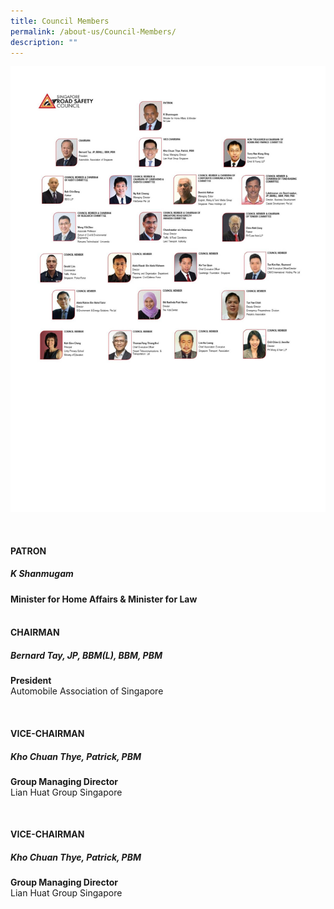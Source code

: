```yaml
---
title: Council Members
permalink: /about-us/Council-Members/
description: ""
---
```

![](/images/Council%20Members.jpg)

<a class="preview" href="images/council/Minister-K-Shanmugam-Potrait_04_.jpg" rel="prettyPhoto" title="K Shanmugam">
									<img src="images/council/Miister-K-Shanmugam-Potrait_04_.jpg" alt="">
								</a>
								<h4 id="patron-sect">PATRON</h4>
								<p><h5><strong>K Shanmugam</strong></h5><strong>Minister for Home Affairs &amp; Minister for Law</strong>

<div class="col-md-3 col-sm-3 col-xs-12 secretariat-files">
								<a class="preview" href="images/council/Bernard-TayJP-BBM-1.jpg" rel="prettyPhoto" title="Bernard Tay,JP, BBM">
									<img src="images/council/Bernard-TayJP-BBM-1.jpg" alt="">
								</a>
								<h4>CHAIRMAN</h4>
								<h5><strong>Bernard Tay, JP, BBM(L), BBM, PBM</strong></h5>
								<p><strong>President</strong><br>
									Automobile Association of Singapore
								</p>
							</div>
	<div class="col-md-3 col-sm-3 col-xs-12 secretariat-files">
								<a class="preview" href="images/council/Kho-Chuan-Thye-Patrick-1.jpg" rel="prettyPhoto" title="Kho Chuan Thye, Patrick">
									<img src="images/council/Kho-Chuan-Thye-Patrick-1.jpg" alt="">
								</a>
								<h4>VICE-CHAIRMAN</h4>
								<h5><strong>Kho Chuan Thye, Patrick, PBM</strong></h5>
								<p><strong>Group Managing Director</strong><br>
									Lian Huat Group Singapore
								</p>
							</div>
		<div class="col-md-3 col-sm-3 col-xs-12 secretariat-files">
								<a class="preview" href="images/council/Kho-Chuan-Thye-Patrick-1.jpg" rel="prettyPhoto" title="Kho Chuan Thye, Patrick">
									<img src="images/council/Kho-Chuan-Thye-Patrick-1.jpg" alt="">
								</a>
								<h4>VICE-CHAIRMAN</h4>
								<h5><strong>Kho Chuan Thye, Patrick, PBM</strong></h5>
								<p><strong>Group Managing Director</strong><br>
									Lian Huat Group Singapore
								</p>
							</div>